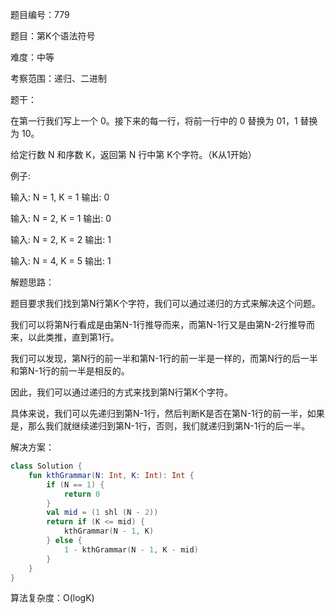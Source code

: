 题目编号：779

题目：第K个语法符号

难度：中等

考察范围：递归、二进制

题干：

在第一行我们写上一个 0。接下来的每一行，将前一行中的 0 替换为 01，1 替换为 10。

给定行数 N 和序数 K，返回第 N 行中第 K个字符。（K从1开始）

例子:

输入: N = 1, K = 1
输出: 0

输入: N = 2, K = 1
输出: 0

输入: N = 2, K = 2
输出: 1

输入: N = 4, K = 5
输出: 1

解题思路：

题目要求我们找到第N行第K个字符，我们可以通过递归的方式来解决这个问题。

我们可以将第N行看成是由第N-1行推导而来，而第N-1行又是由第N-2行推导而来，以此类推，直到第1行。

我们可以发现，第N行的前一半和第N-1行的前一半是一样的，而第N行的后一半和第N-1行的前一半是相反的。

因此，我们可以通过递归的方式来找到第N行第K个字符。

具体来说，我们可以先递归到第N-1行，然后判断K是否在第N-1行的前一半，如果是，那么我们就继续递归到第N-1行，否则，我们就递归到第N-1行的后一半。

解决方案：

```kotlin
class Solution {
    fun kthGrammar(N: Int, K: Int): Int {
        if (N == 1) {
            return 0
        }
        val mid = (1 shl (N - 2))
        return if (K <= mid) {
            kthGrammar(N - 1, K)
        } else {
            1 - kthGrammar(N - 1, K - mid)
        }
    }
}
```

算法复杂度：O(logK)